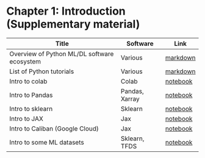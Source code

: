 # Chapter 1: Introduction (Supplementary material)

[colab_intro]: https://colab.research.google.com/github/probml/pyprobml/blob/master/book1/intro/colab_intro.ipynb
[pandas_intro]: https://colab.research.google.com/github/probml/pyprobml/blob/master/book1/intro/pandas_intro.ipynb
[sklearn_intro]: https://colab.research.google.com/github/probml/pyprobml/blob/master/book1/intro/sklearn_intro.ipynb
[jax_intro]: https://colab.research.google.com/github/probml/pyprobml/blob/master/book1/intro/jax_intro.ipynb
[datasets]: https://colab.research.google.com/github/probml/pyprobml/blob/master/book1/intro/datasets.ipynb
[caliban]: https://colab.research.google.com/github/probml/pyprobml/blob/master/book1/intro/caliban.ipynb


|Title|Software|Link|
|-----------|----|----|
|Overview of Python ML/DL software ecosystem| Various | [markdown](software.md)|
|List of Python tutorials | Various | [markdown](python.md)|
|Intro to colab| Colab | [notebook][colab_intro]  |
|Intro to Pandas|  Pandas, Xarray | [notebook][pandas_intro] |
|Intro to sklearn | Sklearn | [notebook][sklearn_intro] |
|Intro to JAX| Jax | [notebook][jax_intro] |
|Intro to Caliban (Google Cloud)| Jax | [notebook][caliban] |
|Intro to some ML datasets| Sklearn, TFDS| [notebook][datasets] |


